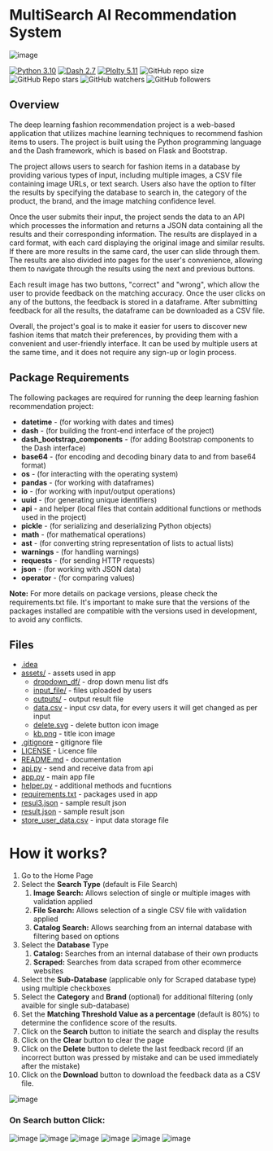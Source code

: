 # MultiSearch AI Recommendation System
![image](https://user-images.githubusercontent.com/40932902/213404949-acac1083-fb46-4f56-88c3-3d6cba899fa0.png)


[![Python 3.10](https://img.shields.io/badge/python-3.10-blue.svg)](https://www.python.org/downloads/release/python-310/)
[![Dash 2.7](https://img.shields.io/badge/Dash-2.7-blue)](https://dash.plotly.com/)
[![Plolty 5.11](https://img.shields.io/badge/Plotly-5.11-blue)](https://pypi.org/project/plotly/)
![GitHub repo size](https://img.shields.io/github/repo-size/santos-k/Multi_ImageSearch_AI_Tool?logo=github) 
![GitHub Repo stars](https://img.shields.io/github/stars/santos-k/Multi_ImageSearch_AI_Tool?style=social) 
![GitHub watchers](https://img.shields.io/github/watchers/santos-k/Multi_ImageSearch_AI_Tool?style=social) 
![GitHub followers](https://img.shields.io/github/followers/santos-k?style=social) 

## Overview
The deep learning fashion recommendation project is a web-based application that utilizes machine learning techniques to recommend fashion items to users. The project is built using the Python programming language and the Dash framework, which is based on Flask and Bootstrap.

The project allows users to search for fashion items in a database by providing various types of input, including multiple images, a CSV file containing image URLs, or text search. Users also have the option to filter the results by specifying the database to search in, the category of the product, the brand, and the image matching confidence level.

Once the user submits their input, the project sends the data to an API which processes the information and returns a JSON data containing all the results and their corresponding information. The results are displayed in a card format, with each card displaying the original image and similar results. If there are more results in the same card, the user can slide through them. The results are also divided into pages for the user's convenience, allowing them to navigate through the results using the next and previous buttons.

Each result image has two buttons, "correct" and "wrong", which allow the user to provide feedback on the matching accuracy. Once the user clicks on any of the buttons, the feedback is stored in a dataframe. After submitting feedback for all the results, the dataframe can be downloaded as a CSV file.

Overall, the project's goal is to make it easier for users to discover new fashion items that match their preferences, by providing them with a convenient and user-friendly interface. It can be used by multiple users at the same time, and it does not require any sign-up or login process.


## Package Requirements
The following packages are required for running the deep learning fashion recommendation project:

- **datetime** -  (for working with dates and times)
- **dash** -  (for building the front-end interface of the project)
- **dash_bootstrap_components** -  (for adding Bootstrap components to the Dash interface)
- **base64** -  (for encoding and decoding binary data to and from base64 format)
- **os** -  (for interacting with the operating system)
- **pandas** -  (for working with dataframes)
- **io** -  (for working with input/output operations)
- **uuid** -  (for generating unique identifiers)
- **api** -  and helper (local files that contain additional functions or methods used in the project)
- **pickle** -  (for serializing and deserializing Python objects)
- **math** -  (for mathematical operations)
- **ast** -  (for converting string representation of lists to actual lists)
- **warnings** -  (for handling warnings)
- **requests** -  (for sending HTTP requests)
- **json** -  (for working with JSON data)
- **operator** -  (for comparing values)

**Note:** For more details on package versions, please check the requirements.txt file. It's important to make sure that the versions of the packages installed are compatible with the versions used in development, to avoid any conflicts.

## Files

- [.idea](https://github.com/santos-k/Multi_ImageSearch_AI_Tool/edit/main/.idea) 
- [assets/](https://github.com/santos-k/Multi_ImageSearch_AI_Tool/edit/main/assets) - assets used in app
  - [dropdown_df/](https://github.com/santos-k/Multi_ImageSearch_AI_Tool/tree/main/assets/dropdown_df) - drop down menu list dfs
  - [input_file/](https://github.com/santos-k/Multi_ImageSearch_AI_Tool/tree/main/assets/input_file) - files uploaded by users
  - [outputs/](https://github.com/santos-k/Multi_ImageSearch_AI_Tool/tree/main/assets/outputs) - output result file
  - [data.csv](https://github.com/santos-k/Multi_ImageSearch_AI_Tool/tree/main/assets/data.csv) - input csv data, for every users it will get changed as per input
  - [delete.svg](https://github.com/santos-k/Multi_ImageSearch_AI_Tool/tree/main/assets/delete.svg) - delete button icon image
  - [kb.png](https://github.com/santos-k/Multi_ImageSearch_AI_Tool/tree/main/assets/kb.png) - title icon image
- [.gitignore](https://github.com/santos-k/Multi_ImageSearch_AI_Tool/edit/main/.gitignore) - gitignore file
- [LICENSE](https://github.com/santos-k/Multi_ImageSearch_AI_Tool/edit/main/LICENCE) - Licence file
- [README.md](https://github.com/santos-k/Multi_ImageSearch_AI_Tool/edit/main/README.md) - documentation
- [api.py](https://github.com/santos-k/Multi_ImageSearch_AI_Tool/edit/main/api.py) - send and receive data from api
- [app.py](https://github.com/santos-k/Multi_ImageSearch_AI_Tool/edit/main/app.py) - main app file
- [helper.py](https://github.com/santos-k/Multi_ImageSearch_AI_Tool/edit/main/helper.py) - additional methods and fucntions
- [requirements.txt](https://github.com/santos-k/Multi_ImageSearch_AI_Tool/edit/main/requirements.txt) - packages used in app
- [resul3.json](https://github.com/santos-k/Multi_ImageSearch_AI_Tool/edit/main/resul3.json) - sample result json
- [result.json](https://github.com/santos-k/Multi_ImageSearch_AI_Tool/edit/main/result.json) - sample result json
- [store_user_data.csv](https://github.com/santos-k/Multi_ImageSearch_AI_Tool/edit/main/store_user_data.csv) - input data storage file

# How it works?
1. Go to the Home Page
2. Select the **Search Type** (default is File Search)
    1. **Image Search:** Allows selection of single or multiple images with validation applied
    2. **File Search:** Allows selection of a single CSV file with validation applied
    3. **Catalog Search:** Allows searching from an internal database with filtering based on options
3. Select the **Database** Type
    1. **Catalog:** Searches from an internal database of their own products
    2. **Scraped:** Searches from data scraped from other ecommerce websites
4. Select the **Sub-Database** (applicable only for Scraped database type) using multiple checkboxes
5. Select the **Category** and **Brand** (optional) for additional filtering (only avaible for single sub-database)
6. Set the **Matching Threshold Value as a percentage** (default is 80%) to determine the confidence score of the results.
7. Click on the **Search** button to initiate the search and display the results
8. Click on the **Clear** button to clear the page
9. Click on the **Delete** button to delete the last feedback record (if an incorrect button was pressed by mistake and can be used immediately after the mistake)
10. Click on the **Download** button to download the feedback data as a CSV file.

![image](https://user-images.githubusercontent.com/40932902/213434000-4f94f26b-af11-44dc-8ae8-dfeacb571897.png)

### On Search button Click:

![image](https://user-images.githubusercontent.com/40932902/213441020-eb0277f8-536a-4f96-9399-d7f06fec9135.png)
![image](https://user-images.githubusercontent.com/40932902/213442462-592ca719-ca67-457d-9026-b6350d211c7f.png)
![image](https://user-images.githubusercontent.com/40932902/213442894-70615500-a1d4-42e0-907e-c8299d004a19.png)
![image](https://user-images.githubusercontent.com/40932902/213442794-872217ff-4918-424b-afd5-a7b69a73fba2.png)
![image](https://user-images.githubusercontent.com/40932902/213442812-c4eb5357-3c12-451c-a8c4-79d889fc5cc2.png)
![image](https://user-images.githubusercontent.com/40932902/213442950-255612c0-ab76-4bb9-b82f-cee93741801d.png)







